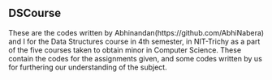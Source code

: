 ## DSCourse
<p>
These are the codes written by Abhinandan(https://github.com/AbhiNabera) and I for the Data Structures course in 4th semester, in NIT-Trichy as a part of the five courses taken
to obtain minor in Computer Science.
These contain the codes for the assignments given, and some codes written by us for furthering our understanding of the subject.
</p>

